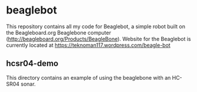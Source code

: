 beaglebot
=========

This repository contains all my code for Beaglebot, a simple robot built on the Beagleboard.org Beaglebone computer (http://beagleboard.org/Products/BeagleBone).  Website for the Beaglebot is currently located at https://teknoman117.wordpress.com/beagle-bot

hcsr04-demo
-----------

This directory contains an example of using the beaglebone with an HC-SR04 sonar.
                 
